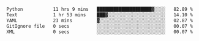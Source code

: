 <!--START_SECTION:waka-->

```txt
Python           11 hrs 9 mins   ████████████████████▓░░░░   82.89 %
Text             1 hr 53 mins    ███▓░░░░░░░░░░░░░░░░░░░░░   14.10 %
YAML             23 mins         ▓░░░░░░░░░░░░░░░░░░░░░░░░   02.87 %
GitIgnore file   0 secs          ░░░░░░░░░░░░░░░░░░░░░░░░░   00.07 %
XML              0 secs          ░░░░░░░░░░░░░░░░░░░░░░░░░   00.07 %
```

<!--END_SECTION:waka-->
